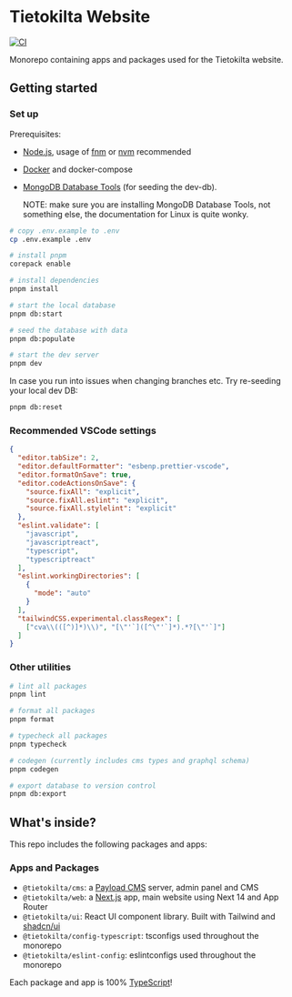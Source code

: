 # Tietokilta Website

[![CI](https://github.com/Tietokilta/web/actions/workflows/build.yml/badge.svg)](https://github.com/Tietokilta/web/actions/workflows/build.yml)

Monorepo containing apps and packages used for the Tietokilta website.

## Getting started

### Set up

Prerequisites:

- [Node.js](https://nodejs.org/en/), usage of [fnm](https://github.com/Schniz/fnm) or [nvm](https://github.com/nvm-sh/nvm) recommended
- [Docker](https://www.docker.com/) and docker-compose
- [MongoDB Database Tools](https://www.mongodb.com/docs/database-tools/installation/installation/) (for seeding the dev-db).

  NOTE: make sure you are installing MongoDB Database Tools, not something else, the documentation for Linux is quite wonky.

```sh
# copy .env.example to .env
cp .env.example .env

# install pnpm
corepack enable

# install dependencies
pnpm install

# start the local database
pnpm db:start

# seed the database with data
pnpm db:populate

# start the dev server
pnpm dev
```

In case you run into issues when changing branches etc. Try re-seeding your local dev DB:

```sh
pnpm db:reset
```

### Recommended VSCode settings

```json
{
  "editor.tabSize": 2,
  "editor.defaultFormatter": "esbenp.prettier-vscode",
  "editor.formatOnSave": true,
  "editor.codeActionsOnSave": {
    "source.fixAll": "explicit",
    "source.fixAll.eslint": "explicit",
    "source.fixAll.stylelint": "explicit"
  },
  "eslint.validate": [
    "javascript",
    "javascriptreact",
    "typescript",
    "typescriptreact"
  ],
  "eslint.workingDirectories": [
    {
      "mode": "auto"
    }
  ],
  "tailwindCSS.experimental.classRegex": [
    ["cva\\(([^)]*)\\)", "[\"'`]([^\"'`]*).*?[\"'`]"]
  ]
}
```

### Other utilities

```sh
# lint all packages
pnpm lint

# format all packages
pnpm format

# typecheck all packages
pnpm typecheck

# codegen (currently includes cms types and graphql schema)
pnpm codegen

# export database to version control
pnpm db:export
```

## What's inside?

This repo includes the following packages and apps:

### Apps and Packages

- `@tietokilta/cms`: a [Payload CMS](https://payloadcms.com/) server, admin panel and CMS
- `@tietokilta/web`: a [Next.js](https://nextjs.org/) app, main website using Next 14 and App Router
- `@tietokilta/ui`: React UI component library. Built with Tailwind and [shadcn/ui](https://ui.shadcn.com/)
- `@tietokilta/config-typescript`: tsconfigs used throughout the monorepo
- `@tietokilta/eslint-config`: eslintconfigs used throughout the monorepo

Each package and app is 100% [TypeScript](https://www.typescriptlang.org/)!
